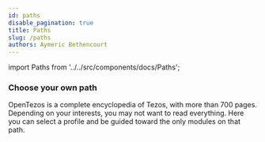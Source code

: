 ```yaml
---
id: paths
disable_pagination: true
title: Paths
slug: /paths
authors: Aymeric Bethencourt
---
```


import Paths from '../../src/components/docs/Paths';

### Choose your own path

OpenTezos is a complete encyclopedia of Tezos, with more than 700 pages. Depending on your interests, you may not want to read everything. Here you can select a profile and be guided toward the only modules on that path.

<Paths />